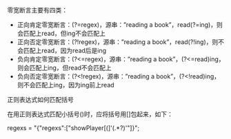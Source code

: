 零宽断言主要有四类：

- 正向肯定零宽断言：(?=regex)，源串：”reading a book”，read(?=ing)，则会匹配上read，但ing不会匹配上
- 正向否定零宽断言：(?!regex)，源串：”reading a book”，read(?!ing)，则不会匹配上read，因为read后是ing
- 负向肯定零宽断言：(?<=regex)，源串：”reading a book”，(?<=read)ing，则会匹配上ing，但read不会匹配上
- 负向否定零宽断言：(?<!regex)，源串：”reading a book”，(?<!read)ing，则不会匹配上ing，因为ing前上read



正则表达式如何匹配括号

在用正则表达式匹配小括号()时，应将括号用[]包起来，如下：

regexs = "{\"regexs\":[\"showPlayer[(]'(.*?)'\"]}";